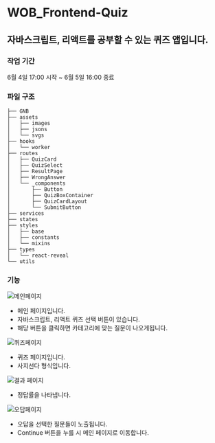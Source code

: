 # WOB_Frontend-Quiz

## 자바스크립트, 리액트를 공부할 수 있는 퀴즈 앱입니다.

### 작업 기간

6월 4일 17:00 시작 ~ 6월 5일 16:00 종료

### 파일 구조
```
├── GNB
├── assets
│   ├── images
│   ├── jsons
│   └── svgs
├── hooks
│   └── worker
├── routes
│   ├── QuizCard
│   ├── QuizSelect
│   ├── ResultPage
│   ├── WrongAnswer
│   └── _components
│       ├── Button
│       ├── QuizBoxContainer
│       ├── QuizCardLayout
│       └── SubmitButton
├── services
├── states
├── styles
│   ├── base
│   ├── constants
│   └── mixins
├── types
│   └── react-reveal
└── utils
```

### 기능

![메인페이지](https://user-images.githubusercontent.com/87627359/172036691-e729ca42-6d39-438c-af25-a8221b12b671.gif)


- 메인 페이지입니다.
- 자바스크립트, 리액트 퀴즈 선택 버튼이 있습니다.
- 해당 버튼을 클릭하면 카테고리에 맞는 질문이 나오게됩니다.

![퀴즈페이지](https://user-images.githubusercontent.com/87627359/172036692-c4da98ab-1101-49c9-9988-7404983a3bfe.gif)


- 퀴즈 페이지입니다.
- 사지선다 형식입니다.

![결과 페이지](https://user-images.githubusercontent.com/87627359/172036699-3bce0fee-f497-42f1-ab98-a42fb7a4cdb7.gif)


- 정답률을 나타냅니다.

![오답페이지](https://user-images.githubusercontent.com/87627359/172036694-063518ac-abf6-412f-a159-bc60e9be9241.gif)

- 오답을 선택한 질문들이 노출됩니다.
- Continue 버튼을 누를 시 메인 페이지로 이동합니다.

